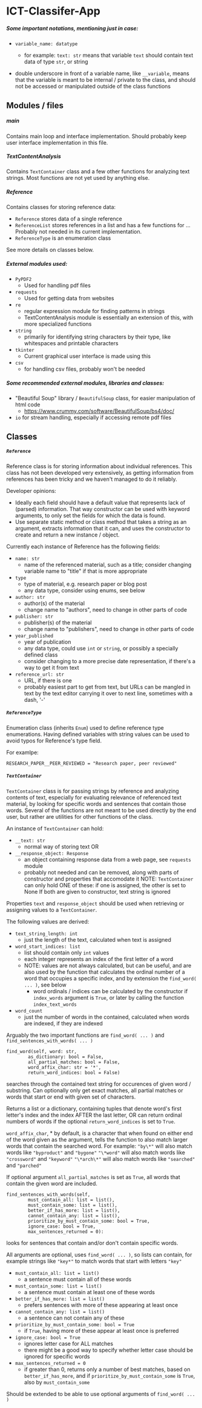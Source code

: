# ICT-Classifer-App

##### Some important notations, mentioning just in case:

- `variable_name: datatype`
    - for example: `text: str` means that variable `text` should contain text data of type `str`, or string

- double underscore in front of a variable name, like `__variable`, means that the variable is meant to be internal / private to the class, and should not be accessed or manipulated outside of the class functions

## Modules / files

##### main

Contains main loop and interface implementation. Should probably keep user interface implementation in this file.

##### TextContentAnalysis

Contains `TextContainer` class and a few other functions for analyzing text strings. Most functions are not yet used by anything else.

##### Reference

Contains classes for storing reference data:
- `Reference` stores data of a single reference
- `ReferenceList` stores references in a list and has a few functions for ... Probably not needed in its current implementation.
- `ReferenceType` is an enumeration class

See more details on classes below.

##### External modules used:

- `PyPDF2`
    - Used for handling pdf files
- `requests`
    - Used for getting data from websites
- `re`
    - regular expression module for finding patterns in strings
    - TextContentAnalysis module is essentially an extension of this, with more specialized functions
- `string`
    - primarily for identifying string characters by their type, like whitespaces and printable characters
- `tkinter`
    - Current graphical user interface is made using this
- `csv`
    - for handling csv files, probably won't be needed

##### Some recommended external modules, libraries and classes:

- "Beautiful Soup" library / `BeautifulSoup` class, for easier manipulation of html code
    - https://www.crummy.com/software/BeautifulSoup/bs4/doc/
- `io` for stream handling, especially if accessing remote pdf files


## Classes

##### `Reference`

Reference class is for storing information about individual references. This class has not been developed very extensively, as getting information from references has been tricky and we haven't managed to do it reliably.

Developer opinions:
- Ideally each field should have a default value that represents lack of (parsed) information. That way constructor can be used with keyword arguments, to only set the fields for which the data is found.
- Use separate static method or class method that takes a string as an argument, extracts information that it can, and uses the constructor to create and return a new instance / object.

Currently each instance of Reference has the following fields:
- `name: str`
    - name of the referenced material, such as a title; consider changing variable name to "title" if that is more appropriate
- `type`
    - type of material, e.g. research paper or blog post
    - any data type, consider using enums, see below
- `author: str`
    - author(s) of the material
    - change name to "authors", need to change in other parts of code
- `publisher: str`
    - publisher(s) of the material
    - change name to "publishers", need to change in other parts of code
- `year_published`
    - year of publication
    - any data type, could use `int` or `string`, or possibly a specially defined class
    - consider changing to a more precise date representation, if there's a way to get it from text
- `reference_url: str`
    - URL, if there is one
    - probably easiest part to get from text, but URLs can be mangled in text by the text editor carrying it over to next line, sometimes with a dash, '-'

##### `ReferenceType`

Enumeration class (inherits `Enum`) used to define reference type enumerations. Having defined variables with string values can be used to avoid typos for Reference's type field.

For examlpe:

```
RESEARCH_PAPER__PEER_REVIEWED = "Research paper, peer reviewed"
```


##### `TextContainer`

`TextContainer` class is for passing strings by reference and analyzing contents of text, especially for evaluating relevance of referenced text material, by looking for specific words and sentences that contain those words. Several of the functions are not meant to be used directly by the end user, but rather are utilities for other functions of the class.

An instance of `TextContainer` can hold:
- `__text: str`
    - normal way of storing text
OR
- `__response_object: Response`
    - an object containing response data from a web page, see `requests` module
    - probably not needed and can be removed, along with parts of constructor and properties that accomodate it
NOTE: `TextContainer` can only hold ONE of these: if one is assigned, the other is set to None
    If both are given to constructor, text string is ignored

Properties `text` and `response_object` should be used when retrieving or assigning values to a `TextContainer`.

The following values are derived:
- `text_string_length: int`
    - just the length of the text, calculated when text is assigned
- `word_start_indices: list`
    - list should contain only `int` values
    - each integer represents an index of the first letter of a word
    - NOTE: values are not always calculated, but can be useful, and are also used by the function that calculates the ordinal number of a word that occupies a specific index, and by extension the `find_word( ... )`, see below
        - word ordinals / indices can be calculated by the constructor if `index_words` argument is `True`, or later by calling the function `index_text_words`
- `word_count`
    - just the number of words in the contained, calculated when words are indexed, if they are indexed

Arguably the two important functions are `find_word( ... )` and `find_sentences_with_words( ... )`

```
find_word(self, word: str,
        as_dictionary: bool = False,
        all_partial_matches: bool = False,
        word_affix_char: str = '*',
        return_word_indices: bool = False)
```

searches through the contained text string for occurences of given word / substring. Can optionally only get exact matches, all partial matches or words that start or end with given set of characters.

Returns a list or a dictionary, containing tuples that denote word's first letter's index and the index AFTER the last letter, OR can return ordinal numbers of words if the optional `return_word_indices` is set to `True`.

`word_affix_char`, * by default, is a character that when found on either end of the word given as the argument, tells the function to also match larger words that contain the searched word.
For example:
`"by\*"` will also match words like `"byproduct"` and `"bygone"`
`"\*word"` will also match words like `"crossword"` and `"keyword"`
`"\*arch\*"` will also match words like `"searched"` and `"parched"`

If optional argument `all_partial_matches` is set as `True`, all words that contain the given word are included.

```
find_sentences_with_words(self,
        must_contain_all: list = list(),
        must_contain_some: list = list(),
        better_if_has_more: list = list(),
        cannot_contain_any: list = list(),
        prioritize_by_must_contain_some: bool = True,
        ignore_case: bool = True,
        max_sentences_returned = 0):
```

looks for sentences that contain and/or don't contain specific words.

All arguments are optional, uses `find_word( ... )`, so lists can contain, for example strings like `"key*"` to match words that start with letters `"key"`

- `must_contain_all: list = list()`
    - a sentence must contain all of these words
- `must_contain_some: list = list()`
    - a sentence must contain at least one of these words
- `better_if_has_more: list = list()`
    - prefers sentences with more of these appearing at least once
- `cannot_contain_any: list = list()`
    - a sentence can not contain any of these
- `prioritize_by_must_contain_some: bool = True`
    - if `True`, having more of these appear at least once is preferred
- `ignore_case: bool = True`
    - ignores letter case for ALL matches
    - there might be a good way to specify whether letter case should be ignored for specific words
- `max_sentences_returned = 0`
    - if greater than 0, returns only a number of best matches, based on `better_if_has_more`, and if `prioritize_by_must_contain_some` is `True`, also by `must_contain_some`

Should be extended to be able to use optional arguments of `find_word( ... )`
